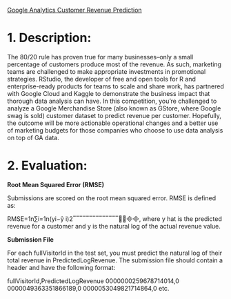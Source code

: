 [Google Analytics Customer Revenue Prediction](https://www.kaggle.com/c/google-analytics-customer-revenue-prediction)

# **1. Description:**

The 80/20 rule has proven true for many businesses–only a small percentage of customers produce most of the revenue. As such, marketing teams are challenged to make appropriate investments in promotional strategies.
RStudio, the developer of free and open tools for R and enterprise-ready products for teams to scale and share work, has partnered with Google Cloud and Kaggle to demonstrate the business impact that thorough data analysis can have.
In this competition, you’re challenged to analyze a Google Merchandise Store (also known as GStore, where Google swag is sold) customer dataset to predict revenue per customer. Hopefully, the outcome will be more actionable operational changes and a better use of marketing budgets for those companies who choose to use data analysis on top of GA data.

# **2. Evaluation:**

**Root Mean Squared Error (RMSE)**

Submissions are scored on the root mean squared error. RMSE is defined as:

RMSE=1n∑i=1n(yi−ŷ i)2‾‾‾‾‾‾‾‾‾‾‾‾‾‾⎷,
where y hat is the predicted revenue for a customer and y is the natural log of the actual revenue value.

**Submission File**

For each fullVisitorId in the test set, you must predict the natural log of their total revenue in PredictedLogRevenue. The submission file should contain a header and have the following format:

fullVisitorId,PredictedLogRevenue
0000000259678714014,0
0000049363351866189,0
0000053049821714864,0
etc.
